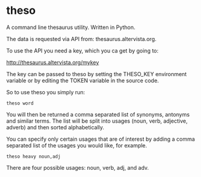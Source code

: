 theso
=====

A command line thesaurus utility. Written in Python.

The data is requested via API from: thesaurus.altervista.org.

To use the API you need a key, which you ca get by going to:

http://thesaurus.altervista.org/mykey

The key can be passed to theso by setting the THESO_KEY environment variable
or by editing the TOKEN variable in the source code.

So to use theso you simply run:

    theso word

You will then be returned a comma separated list of synonyms, antonyms and
similar terms. The list will be split into usages (noun, verb, adjective,
adverb) and then sorted alphabetically.

You can specify only certain usages that are of interest by adding a comma
separated list of the usages you would like, for example.
    
    theso heavy noun,adj

There are four possible usages: noun, verb, adj, and adv.
